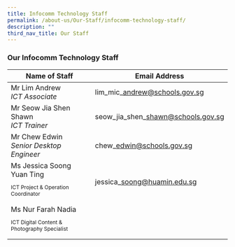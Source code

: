 ```yaml
---
title: Infocomm Technology Staff
permalink: /about-us/Our-Staff/infocomm-technology-staff/
description: ""
third_nav_title: Our Staff
---
```

### **Our Infocomm Technology Staff**


| Name of Staff | Email Address | 
| -------- | -------- |
| Mr Lim Andrew <br>*ICT Associate*     | lim\_mic\_andrew@schools.gov.sg     | 
|Mr Seow Jia Shen Shawn<br>*ICT Trainer*| seow\_jia\_shen\_shawn@schools.gov.sg|
|Mr Chew Edwin<br> *Senior Desktop Engineer*|chew\_edwin@schools.gov.sg
|Ms Jessica Soong Yuan Ting<br><p style="font-size:12px">ICT Project & Operation Coordinator</p>|jessica\_soong@huamin.edu.sg|
|Ms Nur Farah Nadia<br><p style="font-size:12px">ICT Digital Content & Photography Specialist</p>